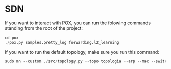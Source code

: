 # SDN

If you want to interact with [POX](https://github.com/noxrepo/pox), you can run the folowing commands standing from the root of the project:

```python
cd pox
./pox.py samples.pretty_log forwarding.l2_learning
```

If you want to run the default topology, make sure you run this command:

```python
sudo mn --custom ./src/topology.py --topo topologia --arp --mac --switch ovsk --controller remote
```
